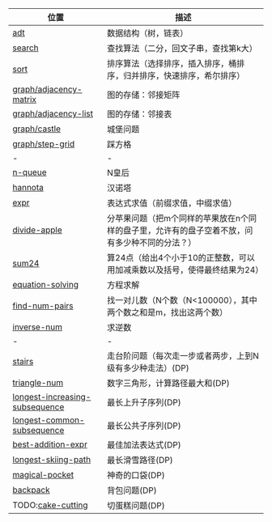 | 位置 | 描述 |  
| ------ | ------ |  
| [adt](./adt) | 数据结构（树，链表）|
| [search](./search) | 查找算法（二分，回文子串，查找第k大） |
| [sort](./sort) | 排序算法（选择排序，插入排序，桶排序，归并排序，快速排序，希尔排序）|
| [graph/adjacency-matrix](./graph/adjacency-matrix) | 图的存储：邻接矩阵 |
| [graph/adjacency-list](./graph/adjacency-list) | 图的存储：邻接表 |
| [graph/castle](./graph/castle) | 城堡问题 |
| [graph/step-grid](./graph/step-grid) | 踩方格 |
| - | - |
| [n-queue](./n-queen) | N皇后 |
| [hannota](./hannota) | 汉诺塔 |
| [expr](./expr) | 表达式求值（前缀求值，中缀求值） |
| [divide-apple](./divide-apple) | 分苹果问题（把m个同样的苹果放在n个同样的盘子里，允许有的盘子空着不放，问有多少种不同的分法？） |
| [sum24](./sum24) | 算24点（给出4个小于10的正整数，可以用加减乘数以及括号，使得最终结果为24） |
| [equation-solving](./equation-solving) | 方程求解 |  
| [find-num-pairs](./find-num-pairs) | 找一对儿数（N个数（N<100000），其中两个数之和是m，找出这两个数） |  
| [inverse-num](./inverse-num) | 求逆数 |
| - | - |
| [stairs](./stairs) | 走台阶问题（每次走一步或者两步，上到N级有多少种走法）(DP) |
| [triangle-num](./triangle-num) | 数字三角形，计算路径最大和(DP) |
| [longest-increasing-subsequence](./longest-increasing-subsequence) | 最长上升子序列(DP) |
| [longest-common-subsequence](./longest-common-subsequence) | 最长公共子序列(DP) |
| [best-addition-expr](./best-addition-expr) | 最佳加法表达式(DP) |
| [longest-skiing-path](./longest-skiing-path) | 最长滑雪路径(DP) |
| [magical-pocket](./magical-pocket) | 神奇的口袋(DP) |
| [backpack](./backpack) | 背包问题(DP) |
| TODO:[cake-cutting](./cake_cutting) | 切蛋糕问题(DP) |

